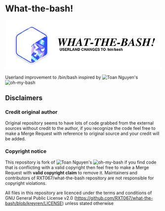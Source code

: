 # What-the-bash!

![](img/what-the-bash_header.png)

Userland improvement to /bin/bash inspired by ![Toan Nguyen](https://github.com/nntoan)'s ![oh-my-bash](https://github.com/nntoan)

## Disclaimers
### Credit original author
Original repository seems to have lots of code grabbed from the external sources without credit to the author, if you recognize the code feel free to make a Merge Request with reference to original source and your credit will be added.
### Copyright notice
This repository is fork of ![Toan Nguyen](https://github.com/nntoan)'s ![oh-my-bash](https://github.com/nntoan) if you find code that is conflicting with a valid copyright then feel free to make a Merge Request with **valid copyright claim** to remove it. Maintainers and contributors of RXT067/what-the-bash repository are not responsible for copyright violations.

All files in this repository are licenced under the terms and conditions of GNU General Public License v2.0 (https://github.com/RXT067/what-the-bash/blob/kreyren/LICENSE) unless stated otherwise
